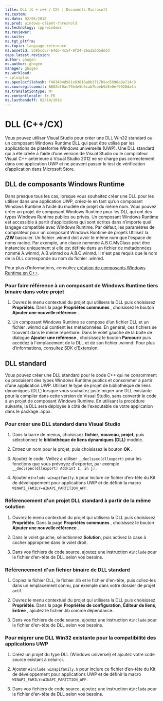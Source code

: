 ```yaml
---
title: DLL (C + c++ / CX) | Documents Microsoft
ms.custom: 
ms.date: 02/06/2018
ms.prod: windows-client-threshold
ms.technology: cpp-windows
ms.reviewer: 
ms.suite: 
ms.tgt_pltfrm: 
ms.topic: language-reference
ms.assetid: 5b8bcc57-64dd-4c54-9f24-26a25bd5dddd
caps.latest.revision: 
author: ghogen
ms.author: ghogen
manager: ghogen
ms.workload:
- cplusplus
ms.openlocfilehash: f483494d981a03816a8b2717b9ad5098a8a714c9
ms.sourcegitcommit: 6002df0ac79bde5d5cab7bbeb9d8e0ef9920da4a
ms.translationtype: MT
ms.contentlocale: fr-FR
ms.lasthandoff: 02/14/2018
---
```

# <a name="dlls-ccx"></a>DLL (C++/CX)

Vous pouvez utiliser Visual Studio pour créer une DLL Win32 standard ou un composant Windows Runtime DLL qui peut être utilisé par les applications de plateforme Windows universelle (UWP). Une DLL standard qui a été créée à l’aide d’une version de Visual Studio ou le compilateur Visual C++ antérieure à Visual Studio 2012 ne se charge pas correctement dans une application UWP et ne peuvent passer le test de vérification d’application dans Microsoft Store.

## <a name="windows-runtime-component-dlls"></a>DLL de composants Windows Runtime

Dans presque tous les cas, lorsque vous souhaitez créer une DLL pour les utiliser dans une application UWP, créez-le en tant qu’un composant Windows Runtime à l’aide du modèle de projet du même nom. Vous pouvez créer un projet de composant Windows Runtime pour les DLL qui ont des types Windows Runtime publics ou privés. Un composant Windows Runtime est accessible à partir d’applications qui sont écrites dans n’importe quel langage compatible avec Windows Runtime. Par défaut, les paramètres de compilateur pour un composant Windows Runtime de projets Utilisez la **/ZW** basculer. Un fichier .winmd doit avoir le même nom que l'espace de noms racine. Par exemple, une classe nommée A.B.C.MyClass peut être instanciée uniquement si elle est définie dans un fichier de métadonnées nommé A.winmd, A.B.winmd ou A.B.C.winmd. Il n'est pas requis que le nom de la DLL corresponde au nom du fichier .winmd.

Pour plus d’informations, consultez [création de composants Windows Runtime en C++](/windows/uwp/winrt-components/creating-windows-runtime-components-in-cpp).

### <a name="to-reference-a-third-party-windows-runtime-component-binary-in-your-project"></a>Pour faire référence à un composant de Windows Runtime tiers binaire dans votre projet

1. Ouvrez le menu contextuel du projet qui utilisera la DLL puis choisissez **Propriétés**. Dans la page **Propriétés communes** , choisissez le bouton **Ajouter une nouvelle référence** .

1. Un composant Windows Runtime se compose d’un fichier DLL et un fichier .winmd qui contient les métadonnées. En général, ces fichiers se trouvent dans le même répertoire. Dans le volet gauche de la boîte de dialogue **Ajouter une référence** , choisissez le bouton **Parcourir** puis accédez à l'emplacement de la DLL et de son fichier .winmd. Pour plus d’informations, consultez [SDK d’Extension](/visualstudio/extensibility/creating-a-software-development-kit#ExtensionSDKs).

## <a name="standard-dlls"></a>DLL standard

Vous pouvez créer une DLL standard pour le code C++ qui ne consomment ou produisent des types Windows Runtime publics et consommer à partir d’une application UWP. Utilisez le type de projet de bibliothèque de liens dynamiques (DLL) lorsque vous souhaitez juste migrer une DLL existante pour la compiler dans cette version de Visual Studio, sans convertir le code à un projet de composant Windows Runtime. En utilisant la procédure suivante, la DLL sera déployée à côté de l'exécutable de votre application dans le package .appx.

### <a name="to-create-a-standard-dll-in-visual-studio"></a>Pour créer une DLL standard dans Visual Studio

1. Dans la barre de menus, choisissez **fichier**, **nouveau**, **projet**, puis sélectionnez le **bibliothèque de liens dynamiques (DLL)** modèle.

1. Entrez un nom pour le projet, puis choisissez le bouton **OK** .

1. Ajoutez le code. Veillez à utiliser `__declspec(dllexport)` pour les fonctions que vous prévoyez d'exporter, par exemple `__declspec(dllexport) Add(int I, in j);`

1. Ajouter `#include winapifamily.h` pour inclure ce fichier d’en-tête du Kit de développement pour applications UWP et de définir la macro `WINAPI_FAMILY=WINAPI_PARTITION_APP`.

### <a name="to-reference-a-standard-dll-project-from-the-same-solution"></a>Référencement d'un projet DLL standard à partir de la même solution

1. Ouvrez le menu contextuel du projet qui utilisera la DLL puis choisissez **Propriétés**. Dans la page **Propriétés communes** , choisissez le bouton **Ajouter une nouvelle référence** .

1. Dans le volet gauche, sélectionnez **Solution**, puis activez la case à cocher appropriée dans le volet droit.

1. Dans vos fichiers de code source, ajoutez une instruction `#include` pour le fichier d'en-tête de DLL selon vos besoins.

### <a name="to-reference-a-standard-dll-binary"></a>Référencement d'un fichier binaire de DLL standard

1. Copiez le fichier DLL, le fichier .lib et le fichier d'en-tête, puis collez-les dans un emplacement connu, par exemple dans votre dossier de projet actif.

1. Ouvrez le menu contextuel du projet qui utilisera la DLL puis choisissez **Propriétés**. Dans la page **Propriétés de configuration**, **Éditeur de liens**, **Entrée** , ajoutez le fichier .lib comme dépendance.

1. Dans vos fichiers de code source, ajoutez une instruction `#include` pour le fichier d'en-tête de DLL selon vos besoins.

### <a name="to-migrate-an-existing-win32-dll-for-uwp-app-compatibility"></a>Pour migrer une DLL Win32 existante pour la compatibilité des applications UWP

1. Créez un projet du type DLL (Windows universel) et ajoutez votre code source existant à celui-ci.

1. Ajouter `#include winapifamily.h` pour inclure ce fichier d’en-tête du Kit de développement pour applications UWP et de définir la macro `WINAPI_FAMILY=WINAPI_PARTITION_APP`.

1. Dans vos fichiers de code source, ajoutez une instruction `#include` pour le fichier d'en-tête de DLL selon vos besoins.
